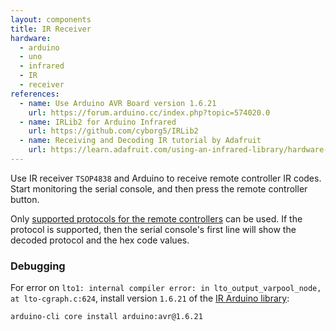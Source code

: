 ```yaml
---
layout: components
title: IR Receiver
hardware:
  - arduino
  - uno
  - infrared
  - IR
  - receiver
references:
  - name: Use Arduino AVR Board version 1.6.21
    url: https://forum.arduino.cc/index.php?topic=574020.0
  - name: IRLib2 for Arduino Infrared
    url: https://github.com/cyborg5/IRLib2
  - name: Receiving and Decoding IR tutorial by Adafruit
    url: https://learn.adafruit.com/using-an-infrared-library/hardware-needed
---
```


Use IR receiver `TSOP4838` and Arduino to receive remote controller IR codes. Start monitoring the serial console, and then press the remote controller button.

Only [supported protocols for the remote controllers](https://github.com/cyborg5/IRLib2/blob/master/IRLibProtocols/IRLibProtocols.h#L15-L29) can be used. If the protocol is supported, then the serial console's first line will show the decoded protocol and the hex code values.

### Debugging

For error on `lto1: internal compiler error: in lto_output_varpool_node, at lto-cgraph.c:624`, install version `1.6.21` of the [IR Arduino library](https://github.com/cyborg5/IRLib2):

```
arduino-cli core install arduino:avr@1.6.21
```
